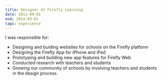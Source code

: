 ```yaml
---
title: Designer at Firefly Learning
date: 2011-09-01
end: 2014-09-01
tags: experience
---
```

I was responsible for:

- Designing and buiding websites for schools on the Firefly platform
- Designing the Firefly App for iPhone and iPad
- Prototyping and building new app features for Firefly Web
- Conducted research with teachers and students 
- Growing our community of schools by involving teachers and students in the design process.